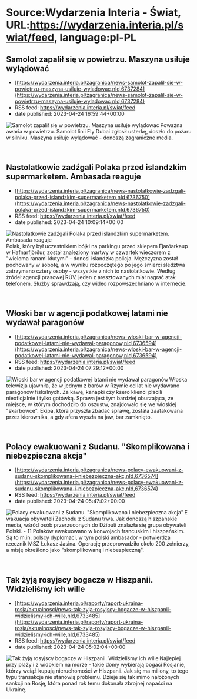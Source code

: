 # Source:Wydarzenia Interia - Świat, URL:https://wydarzenia.interia.pl/swiat/feed, language:pl-PL

## Samolot zapalił się w powietrzu. Maszyna usiłuje wylądować
 - [https://wydarzenia.interia.pl/zagranica/news-samolot-zapalil-sie-w-powietrzu-maszyna-usiluje-wyladowac,nId,6737284](https://wydarzenia.interia.pl/zagranica/news-samolot-zapalil-sie-w-powietrzu-maszyna-usiluje-wyladowac,nId,6737284)
 - RSS feed: https://wydarzenia.interia.pl/swiat/feed
 - date published: 2023-04-24 16:59:44+00:00

<p><a href="https://wydarzenia.interia.pl/zagranica/news-samolot-zapalil-sie-w-powietrzu-maszyna-usiluje-wyladowac,nId,6737284"><img align="left" alt="Samolot zapalił się w powietrzu. Maszyna usiłuje wylądować " src="https://i.iplsc.com/samolot-zapalil-sie-w-powietrzu-maszyna-usiluje-wyladowac/000H2KGACBM767J4-C321.jpg" /></a>Poważna awaria w powietrzu. Samolot linii Fly Dubai zgłosił usterkę, doszło do pożaru w silniku. Maszyna usiłuje wylądować - donoszą zagraniczne media.</p><br clear="all" />

## Nastolatkowie zadźgali Polaka przed islandzkim supermarketem. Ambasada reaguje
 - [https://wydarzenia.interia.pl/zagranica/news-nastolatkowie-zadzgali-polaka-przed-islandzkim-supermarketem,nId,6736750](https://wydarzenia.interia.pl/zagranica/news-nastolatkowie-zadzgali-polaka-przed-islandzkim-supermarketem,nId,6736750)
 - RSS feed: https://wydarzenia.interia.pl/swiat/feed
 - date published: 2023-04-24 10:09:14+00:00

<p><a href="https://wydarzenia.interia.pl/zagranica/news-nastolatkowie-zadzgali-polaka-przed-islandzkim-supermarketem,nId,6736750"><img align="left" alt="Nastolatkowie zadźgali Polaka przed islandzkim supermarketem. Ambasada reaguje" src="https://i.iplsc.com/nastolatkowie-zadzgali-polaka-przed-islandzkim-supermarketem/000H2H2CYQTX8C3D-C321.jpg" /></a>Polak, który był uczestnikiem bójki na parkingu przed sklepem Fjarðarkaup w Hafnarfjörður, został znaleziony martwy w czwartek wieczorem z &quot;wieloma ranami kłutymi&quot; - donosi islandzka policja. Mężczyzna został pochowany w sobotę, a w wyniku rozpoczętego po jego śmierci śledztwa zatrzymano cztery osoby - wszystkie z nich to nastolatkowie. Według źródeł agencji prasowej RÚV, jeden z aresztowanych miał nagrać atak telefonem. Służby sprawdzają, czy wideo rozpowszechniano w internecie.</p><br clear="all" />

## Włoski bar w agencji podatkowej latami nie wydawał paragonów
 - [https://wydarzenia.interia.pl/zagranica/news-wloski-bar-w-agencji-podatkowej-latami-nie-wydawal-paragonow,nId,6736594](https://wydarzenia.interia.pl/zagranica/news-wloski-bar-w-agencji-podatkowej-latami-nie-wydawal-paragonow,nId,6736594)
 - RSS feed: https://wydarzenia.interia.pl/swiat/feed
 - date published: 2023-04-24 07:29:12+00:00

<p><a href="https://wydarzenia.interia.pl/zagranica/news-wloski-bar-w-agencji-podatkowej-latami-nie-wydawal-paragonow,nId,6736594"><img align="left" alt="Włoski bar w agencji podatkowej latami nie wydawał paragonów" src="https://i.iplsc.com/wloski-bar-w-agencji-podatkowej-latami-nie-wydawal-paragonow/000H2G9RA2IB4MUD-C321.jpg" /></a>Włoska telewizja ujawniła, że w jednym z barów w Rzymie od lat nie wydawano paragonów fiskalnych. Za kawę, kanapki czy ksero klienci płacili nieoficjalnie i tylko gotówką. Sprawa jest tym bardziej oburzająca, że miejsce, w którym dochodziło do oszustw, znajdowało się we włoskiej &quot;skarbówce&quot;. Ekipa, która przyszła zbadać sprawę, została zaatakowana przez kierownika, a gdy afera wyszła na jaw, bar zamknięto.</p><br clear="all" />

## Polacy ewakuowani z Sudanu. "Skomplikowana i niebezpieczna akcja"
 - [https://wydarzenia.interia.pl/zagranica/news-polacy-ewakuowani-z-sudanu-skomplikowana-i-niebezpieczna-akc,nId,6736574](https://wydarzenia.interia.pl/zagranica/news-polacy-ewakuowani-z-sudanu-skomplikowana-i-niebezpieczna-akc,nId,6736574)
 - RSS feed: https://wydarzenia.interia.pl/swiat/feed
 - date published: 2023-04-24 05:47:02+00:00

<p><a href="https://wydarzenia.interia.pl/zagranica/news-polacy-ewakuowani-z-sudanu-skomplikowana-i-niebezpieczna-akc,nId,6736574"><img align="left" alt="Polacy ewakuowani z Sudanu. &quot;Skomplikowana i niebezpieczna akcja&quot;" src="https://i.iplsc.com/polacy-ewakuowani-z-sudanu-skomplikowana-i-niebezpieczna-akc/000H2FZOO6TOXME1-C321.jpg" /></a>Ewakuacja obywateli Zachodu z Sudanu trwa. Jak donoszą hiszpańskie media, wśród osób przerzuconych do Dżibuti znalazła się grupa obywateli Polski. - 11 Polaków ewakuowano w konwojach francuskim i hiszpańskim. Są to m.in. polscy dyplomaci, w tym polski ambasador - potwierdza rzecznik MSZ Łukasz Jasina. Operację przeprowadziło około 200 żołnierzy, a misję określono jako &quot;skomplikowaną i niebezpieczną&quot;. </p><br clear="all" />

## Tak żyją rosyjscy bogacze w Hiszpanii. Widzieliśmy ich wille
 - [https://wydarzenia.interia.pl/raporty/raport-ukraina-rosja/aktualnosci/news-tak-zyja-rosyjscy-bogacze-w-hiszpanii-widzielismy-ich-wille,nId,6733485](https://wydarzenia.interia.pl/raporty/raport-ukraina-rosja/aktualnosci/news-tak-zyja-rosyjscy-bogacze-w-hiszpanii-widzielismy-ich-wille,nId,6733485)
 - RSS feed: https://wydarzenia.interia.pl/swiat/feed
 - date published: 2023-04-24 05:02:04+00:00

<p><a href="https://wydarzenia.interia.pl/raporty/raport-ukraina-rosja/aktualnosci/news-tak-zyja-rosyjscy-bogacze-w-hiszpanii-widzielismy-ich-wille,nId,6733485"><img align="left" alt="Tak żyją rosyjscy bogacze w Hiszpanii. Widzieliśmy ich wille" src="https://i.iplsc.com/tak-zyja-rosyjscy-bogacze-w-hiszpanii-widzielismy-ich-wille/000H288F852T1ODQ-C321.jpg" /></a>Najlepiej przy plaży i z widokiem na morze - takie domy wybierają bogaci Rosjanie, którzy wciąż kupują nieruchomości w Hiszpanii. Jak się ma miliony, to tego typu transakcje nie stanowią problemu. Dzieje się tak mimo nałożonych sankcji na Rosję, która ponad rok temu dokonała zbrojnej napaści na Ukrainę.  </p><br clear="all" />

